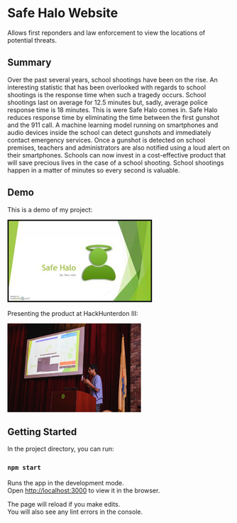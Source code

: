 # Safe Halo Website
Allows first reponders and law enforcement to view the locations of potential threats.

## Summary
Over the past several years, school shootings have been on the rise. An interesting statistic that has been overlooked with regards to school shootings is the response time when such a tragedy occurs. School shootings last on average for 12.5 minutes but, sadly, average police response time is 18 minutes. This is were Safe Halo comes in. Safe Halo reduces response time by eliminating the time between the first gunshot and the 911 call. A machine learning model running on smartphones and audio devices inside the school can detect gunshots and immediately contact emergency services. Once a gunshot is detected on school premises, teachers and administrators are also notified using a loud alert on their smartphones. Schools can now invest in a cost-effective product that will save precious lives in the case of a school shooting. School shootings happen in a matter of minutes so every second is valuable.

## Demo
This is a demo of my project:

<a href="https://www.youtube.com/watch?v=P-9qV6iA02Y" target="_blank"><img src="preview_pic.jpg" 
alt="IMAGE ALT TEXT HERE" border="3" /></a>

Presenting the product at HackHunterdon III:

<img src="presentation_pic.jpg" height="200">

## Getting Started
In the project directory, you can run:

### `npm start`

Runs the app in the development mode.<br>
Open [http://localhost:3000](http://localhost:3000) to view it in the browser.

The page will reload if you make edits.<br>
You will also see any lint errors in the console.
